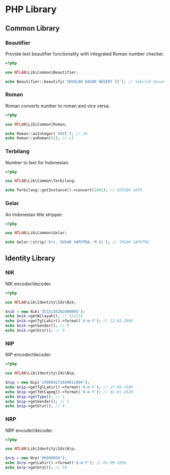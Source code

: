# PHP Library

## Common Library

### Beautifier

Provide text beautifier functionality with integrated Roman number checker.

```php
<?php

use NTLAB\Lib\Common\Beautifier;

echo Beautifier::beautify('SEKOLAH DASAR NEGERI II'); // Sekolah Dasar Negeri II
```

### Roman

Roman converts number to roman and vice versa.

```php
<?php

use NTLAB\Lib\Common\Roman;

echo Roman::asInteger('XXVI'); // 26
echo Roman::asRoman(51); // LI
```

### Terbilang

Number to text for Indonesian.

```php
<?php

use NTLAB\Lib\Common\Terbilang;

echo Terbilang::getInstance()->convert(1001); // SERIBU SATU
```

### Gelar

An Indonesian title stripper.

```php
<?php

use NTLAB\Lib\Common\Gelar;

echo Gelar::strip('Drs. IHSAN SAPUTRA, M.Si'); // IHSAN SAPUTRA
```

## Identity Library

### NIK

NIK encoder/decoder.

```php
<?php

use NTLAB\Lib\Identity\Ids\Nik;

$nik = new Nik('3515155202000005');
echo $nik->getWilayah(); // 351515
echo $nik->getTglLahir()->format('d-m-Y'); // 12-02-2000
echo $nik->getGender(); // P
echo $nik->getUrut(); // 5
```

### NIP

NIP encoder/decoder.

```php
<?php

use NTLAB\Lib\Identity\Ids\Nip;

$nip = new Nip('199909272020011004');
echo $nip->getTglLahir()->format('d-m-Y'); // 27-09-1999
echo $nip->getTmtCapeg()->format('d-m-Y'); // 01-01-2020
echo $nip->getType(); // 1
echo $nip->getGender(); // 1
echo $nip->getUrut(); // 4
```

### NRP

NRP encoder/decoder.

```php
<?php

use NTLAB\Lib\Identity\Ids\Nrp;

$nrp = new Nrp('96090050');
echo $nrp->getLahir()->format('d-m-Y'); // 01-09-1996
echo $nrp->getUrut(); // 50
```
